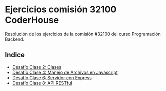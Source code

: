 # Ejercicios comisión 32100 CoderHouse
Resolución de los ejercicios de la comisión #32100 del curso Programación Backend.

## Indice
- [Desafío Clase 2: Clases](./DesafioClase2_Clases)
- [Desafío Clase 4: Manejo de Archivos en Javascript](./DesafioClase4_ArchivosJavascript)
- [Desafío Clase 6: Servidor con Express](./DesafioClase6_ServidorExpress)
- [Desafío Clase 8: API RESTful](./DesafioClase8_APIRESTful)